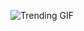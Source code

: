 
<!-- GIF_SECTION -->
![Trending GIF](https://media4.giphy.com/media/v1.Y2lkPThiYjIxNzcyaHB0ZzJkZGh3Mm12aTRwNWV4MTF1Mzdxb2plMXU1bDlyN2ZmZzBqbCZlcD12MV9naWZzX3NlYXJjaCZjdD1n/7erBV7JsTvPuU/giphy.gif)
<!-- END_GIF_SECTION -->
